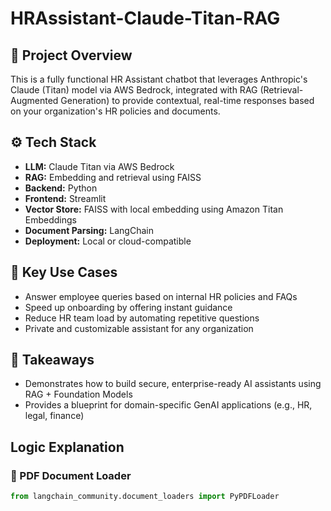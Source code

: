 # HRAssistant-Claude-Titan-RAG

## 🧠 Project Overview

This is a fully functional HR Assistant chatbot that leverages Anthropic's Claude (Titan) model via AWS Bedrock, integrated with RAG (Retrieval-Augmented Generation) to provide contextual, real-time responses based on your organization's HR policies and documents.

## ⚙️ Tech Stack

- **LLM:** Claude Titan via AWS Bedrock  
- **RAG:** Embedding and retrieval using FAISS  
- **Backend:** Python  
- **Frontend:** Streamlit  
- **Vector Store:** FAISS with local embedding using Amazon Titan Embeddings  
- **Document Parsing:** LangChain  
- **Deployment:** Local or cloud-compatible  

## 💼 Key Use Cases

- Answer employee queries based on internal HR policies and FAQs  
- Speed up onboarding by offering instant guidance  
- Reduce HR team load by automating repetitive questions  
- Private and customizable assistant for any organization  

## 🎯 Takeaways

- Demonstrates how to build secure, enterprise-ready AI assistants using RAG + Foundation Models  
- Provides a blueprint for domain-specific GenAI applications (e.g., HR, legal, finance)  

## Logic Explanation

### 📄 PDF Document Loader

```python
from langchain_community.document_loaders import PyPDFLoader
```
